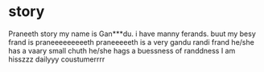 # story
Praneeth story
my name is Gan***du.
i have manny ferands.
buut my besy frand is praneeeeeeeeeth
praneeeeeth is a very gandu randi frand
he/she  has a vaary small chuth
he/she hags a buessness of randdness
I am hisszzz   dailyyy coustumerrrr
